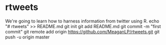 # rtweets
We're going to learn how to harness information from twitter using R.
echo "# rtweets" >> README.md
git init
git add README.md
git commit -m "first commit"
git remote add origin https://github.com/MeaganLP/rtweets.git
git push -u origin master
